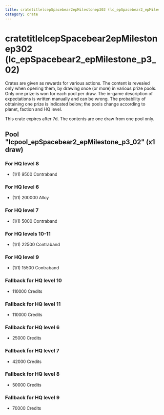 ```yaml
---
title: cratetitlelcepSpacebear2epMilestonep302 (lc_epSpacebear2_epMilestone_p3_02)
category: crate
---
```


# cratetitlelcepSpacebear2epMilestonep302 (lc_epSpacebear2_epMilestone_p3_02)

Crates are given as rewards for various actions. The content is revealed only when opening them, by drawing once (or more) in various prize pools. Only one prize is won for each pool per draw. The in-game description of expectations is written manually and can be wrong. The probability of obtaining one prize is indicated below; the pools change according to planet, faction and HQ level.

This crate expires after 7d. The contents are one draw from one pool only.

## Pool "lcpool_epSpacebear2_epMilestone_p3_02" (x1 draw)

### For HQ level 8

  * (1/1) 9500 Contraband

### For HQ level 6

  * (1/1) 200000 Alloy

### For HQ level 7

  * (1/1) 5000 Contraband

### For HQ levels 10-11

  * (1/1) 22500 Contraband

### For HQ level 9

  * (1/1) 15500 Contraband

### Fallback for HQ level 10

  * 110000 Credits

### Fallback for HQ level 11

  * 110000 Credits

### Fallback for HQ level 6

  * 25000 Credits

### Fallback for HQ level 7

  * 42000 Credits

### Fallback for HQ level 8

  * 50000 Credits

### Fallback for HQ level 9

  * 70000 Credits